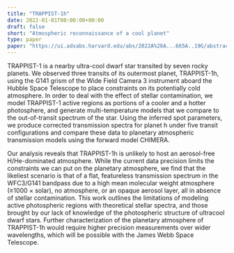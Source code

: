 ```yaml
---
title: "TRAPPIST-1h"
date: 2022-01-01T00:00:00+00:00
draft: false
short: "Atmospheric reconnaissance of a cool planet"
type: paper
paper: "https://ui.adsabs.harvard.edu/abs/2022A%26A...665A..19G/abstract"
---
```


TRAPPIST-1 is a nearby ultra-cool dwarf star transited by seven rocky planets. We observed three transits of its outermost planet, TRAPPIST-1h, using the G141 grism of the Wide Field Camera 3 instrument aboard the Hubble Space Telescope to place constraints on its potentially cold atmosphere. In order to deal with the effect of stellar contamination, we model TRAPPIST-1 active regions as portions of a cooler and a hotter photosphere, and generate multi-temperature models that we compare to the out-of-transit spectrum of the star. Using the inferred spot parameters, we produce corrected transmission spectra for planet h under five transit configurations and compare these data to planetary atmospheric transmission models using the forward model CHIMERA. 

Our analysis reveals that TRAPPIST-1h is unlikely to host an aerosol-free H/He-dominated atmosphere. While the current data precision limits the constraints we can put on the planetary atmosphere, we find that the likeliest scenario is that of a flat, featureless transmission spectrum in the WFC3/G141 bandpass due to a high mean molecular weight atmosphere (≥1000 × solar), no atmosphere, or an opaque aerosol layer, all in absence of stellar contamination. This work outlines the limitations of modeling active photospheric regions with theoretical stellar spectra, and those brought by our lack of knowledge of the photospheric structure of ultracool dwarf stars. Further characterization of the planetary atmosphere of TRAPPIST-1h would require higher precision measurements over wider wavelengths, which will be possible with the James Webb Space Telescope. 